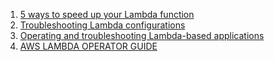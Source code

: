 
1. [5 ways to speed up your Lambda function](https://towardsaws.com/5-ways-to-speed-up-your-lambda-function-2163f63ffc49)
1. [Troubleshooting Lambda configurations](https://serverlessland.com/content/service/lambda/guides/aws-lambda-operator-guide/intro)
1. [Operating and troubleshooting Lambda-based applications](https://github.com/aws-samples/aws-lambda-operators-guide)
1. [AWS LAMBDA OPERATOR GUIDE](https://serverlessland.com/content/service/lambda/guides/aws-lambda-operator-guide/intro)
